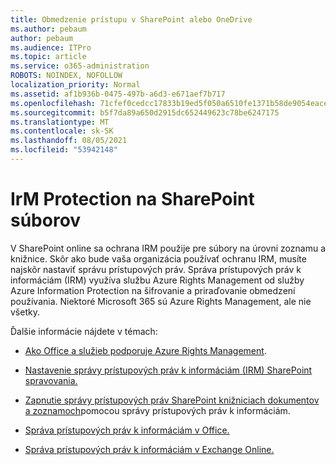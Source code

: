 ```yaml
---
title: Obmedzenie prístupu v SharePoint alebo OneDrive
ms.author: pebaum
author: pebaum
ms.audience: ITPro
ms.topic: article
ms.service: o365-administration
ROBOTS: NOINDEX, NOFOLLOW
localization_priority: Normal
ms.assetid: af1b936b-0475-497b-a6d3-e671aef7b717
ms.openlocfilehash: 71cfef0cedcc17833b19ed5f050a6510fe1371b58de9054eace2f29a46b3e06d
ms.sourcegitcommit: b5f7da89a650d2915dc652449623c78be6247175
ms.translationtype: MT
ms.contentlocale: sk-SK
ms.lasthandoff: 08/05/2021
ms.locfileid: "53942148"
---
```

# <a name="irm-protection-to-sharepoint-files"></a>IrM Protection na SharePoint súborov


V SharePoint online sa ochrana IRM použije pre súbory na úrovni zoznamu a knižnice. Skôr ako bude vaša organizácia používať ochranu IRM, musíte najskôr nastaviť správu prístupových práv. Správa prístupových práv k informáciám (IRM) využíva službu Azure Rights Management od služby Azure Information Protection na šifrovanie a priraďovanie obmedzení používania. Niektoré Microsoft 365 sú Azure Rights Management, ale nie všetky. 

Ďalšie informácie nájdete v témach:

- [Ako Office a služieb podporuje Azure Rights Management](https://docs.microsoft.com/azure/information-protection/understand-explore/office-apps-services-support).

- [Nastavenie správy prístupových práv k informáciám (IRM) SharePoint spravovania.](https://docs.microsoft.com/microsoft-365/compliance/set-up-irm-in-sp-admin-center)

- [Zapnutie správy prístupových práv SharePoint knižniciach dokumentov a zoznamoch](https://docs.microsoft.com/microsoft-365/compliance/set-up-irm-in-sp-admin-center#irm-enable-sharepoint-document-libraries-and-lists)pomocou správy prístupových práv k informáciám.

- [Správa prístupových práv k informáciám v Office.](https://support.office.com/Article/Information-Rights-Management-in-Office-c7a70797-6b1e-493f-acf7-92a39b85e30c)

- [Správa prístupových práv k informáciám v Exchange Online.](https://docs.microsoft.com/microsoft-365/compliance/information-rights-management-in-exchange-online)


